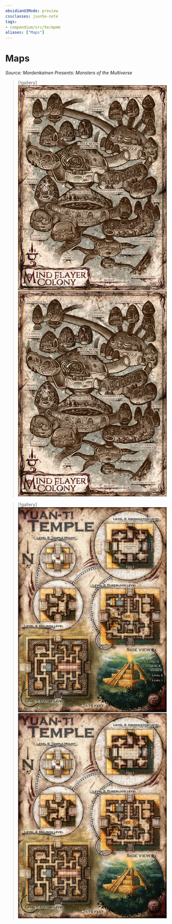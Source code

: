 ```yaml
---
obsidianUIMode: preview
cssclasses: json5e-note
tags:
- compendium/src/5e/mpmm
aliases: ["Maps"]
---
```

# Maps
*Source: Mordenkainen Presents: Monsters of the Multiverse* 

> [!gallery]
> ![Mind Flayer Colony](https://raw.githubusercontent.com/5etools-mirror-2/5etools-img/main/book/MPMM/Mind%20Flayer%20Colony.webp#gallery)
> ![Player Version](https://raw.githubusercontent.com/5etools-mirror-2/5etools-img/main/book/MPMM/Mind%20Flayer%20Colony.webp#gallery)

> [!gallery]
> ![Yuan-ti Temple](https://raw.githubusercontent.com/5etools-mirror-2/5etools-img/main/book/MPMM/Yuan-ti%20Temple.webp#gallery)
> ![Player Version](https://raw.githubusercontent.com/5etools-mirror-2/5etools-img/main/book/MPMM/Yuan-ti%20Temple%20(Player%20Version).webp#gallery)